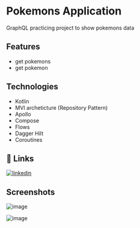 # Pokemons Application

GraphQL practicing project to show pokemons data
## Features

- get pokemons
- get pokemon 




## Technologies 
- Kotlin
- MVI archeticture (Repository Pattern) 
- Apollo
- Compose
- Flows 
- Dagger Hilt 
- Coroutines



    
## 🔗 Links
[![linkedin](https://img.shields.io/badge/linkedin-0A66C2?style=for-the-badge&logo=linkedin&logoColor=white)](https://www.linkedin.com/in/maryam-amr-943a10201/)





## Screenshots

![image](https://github.com/maryam2070/graph-ql-application/assets/75796502/165b24cb-9ed2-44e4-8e39-e8f84447c106)

![image](https://github.com/maryam2070/graph-ql-application/assets/75796502/ae1703cc-6c1d-47f8-8e48-fcc773eb2e57)





